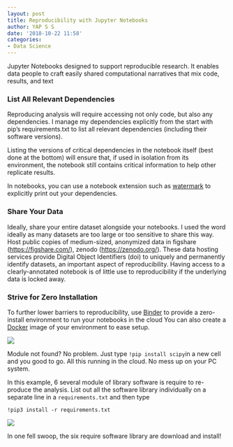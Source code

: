 ```yaml
---
layout: post
title: Reproducibility with Jupyter Notebooks
author: YAP S S
date: '2018-10-22 11:58'
categories:
- Data Science
---
```


Jupyter Notebooks designed to support reproducible research. It enables data people to craft easily shared computational narratives that mix code, results, and text 

### List All Relevant Dependencies

Reproducing analysis will require accessing not only code, but also any dependencies. I manage my dependencies explicitly from the start with pip’s requirements.txt to list all relevant dependencies (including their software versions). 

Listing the versions of critical dependencies in the notebook itself (best done at the bottom) will ensure that, if used in isolation from its environment, the notebook still contains critical information to help other replicate results.

In notebooks, you can use a notebook extension such as [watermark](https://github.com/rasbt/watermark) to explicitly print out your dependencies. 

### Share Your Data

Ideally, share your entire dataset alongside your notebooks. I used the word ideally as many datasets
are too large or too sensitive to share this way.  Host public copies of medium-sized, anonymized data in 
figshare (https://figshare.com/), zenodo (https://zenodo.org/).  These data hosting services provide Digital Object Identifiers (doi) to uniquely and permanently identify datasets, an important aspect of reproducibility. Having access to a clearly-annotated notebook is of little use to reproducibility if the underlying data is locked away.  

### Strive for Zero Installation 

To further lower barriers to reproducibility, use [Binder](https://mybinder.org/) to provide a zero-install environment to run your notebooks in the cloud You can also create a [Docker](https://hireyap.netlify.com/blog/the-business-of-container) image of your environment to ease setup. 

![](https://res.cloudinary.com/mryap/image/upload/v1540389501/hub.mybinder.org_user_EnsembleMethods_ipynb.png)

Module not found? No problem. Just type `!pip install scipy`in a new cell and you good to go. All this running in the cloud. No mess up on your PC system. 

In this example, 6 several module of library software is require to re-produce the analysis. List out all the software library individually on a separate line in a `requirements.txt` and then type

`!pip3 install -r requirements.txt`

![](https://res.cloudinary.com/mryap/image/upload/v1540559529/pip-install-requirements.png)

In one fell swoop, the six require software library are download and install!

